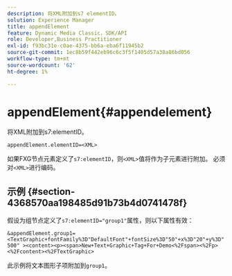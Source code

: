 ```yaml
---
description: 将XML附加到s7 elementID。
solution: Experience Manager
title: appendElement
feature: Dynamic Media Classic，SDK/API
role: Developer,Business Practitioner
exl-id: f93bc31e-c0ae-4375-bb6a-eba6f11945b2
source-git-commit: 1ec8b59f442eb96c6c3f5f1405d57a38a86bd056
workflow-type: tm+mt
source-wordcount: '62'
ht-degree: 1%

---
```


# appendElement{#appendelement}

将XML附加到s7:elementID。

`appendElement.elementID=<XML>`

如果FXG节点元素定义了`s7:elementID`，则`<XML>`值将作为子元素进行附加。 必须对`<XML>`进行编码。

## 示例 {#section-4368570aa198485d91b73b4d0741478f}

假设为组节点定义了`s7:elementID="group1"`属性，则以下属性有效：

`&appendElement.group1=<TextGraphic+fontFamily%3D"DefaultFont"+fontSize%3D"50"+x%3D"20"+y%3D"500" ><content><p><span>New+Text+Graphic+Tag+For+Demo<%2Fspan><%2Fp><%2Fcontent><%2FTextGraphic>`

此示例将文本图形子项附加到`group1`。
